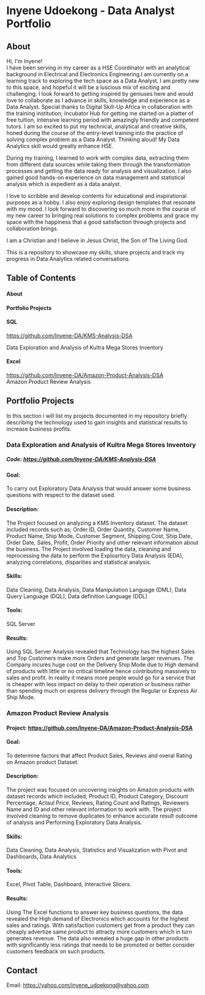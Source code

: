 # Inyene Udoekong - Data Analyst Portfolio

## About
Hi, I'm Inyene!  
I have been serving in my career as a 
HSE Coordinator with an analytical background in 
Electrical and Electronics Engineering.I
am currently on a learning track to 
exploring the tech space as a Data Analyst. 
I am pretty new to this space, and hopeful it will be a luscious mix of exciting and challenging.
I look forward to getting inspired by geniuses here and would love to 
collaborate as I advance in skills, knowledge 
and experience as a Data Analyst. Special thanks to 
Digital Skill-Up Africa in collaboration 
with the training institution; 
Incubator Hub for getting me started 
on a platter of free tuition, intensive learning period 
with amazingly friendly and competent tutors. 
I am so excited to put my technical, 
analytical and creative skills, honed during the course 
of the entry-level training into the practice of solving
complex problem as a Data Analyst. Thinking aloud! My Data Analytics skill would greatly enhance HSE.

During my training, I learned to 
work with complex data, extracting them from different data sources while taking them 
through the transformation processes and getting 
the data ready for analysis and visualization. 
I also gained good hands-on experience on data 
management and statistical analysis which is expedient as a data analyst.

I love to scribble and develop contents for 
educational and inspirational purposes as a hobby. 
I also enjoy exploring design templates that 
resonate with my mood. I look forward to 
discovering so much more in the course of my 
new career to bringing real solutions to complex 
problems and grace my space with the happiness 
that a good satisfaction through projects and 
collaboration brings.

I am a Christian and I believe in Jesus Christ, 
the Son of The Living God. 

This is a repository to showcase my skills, share projects and track my progress in Data Analytics related conversations.

## Table of Contents

#### About

#### Portfolio Projects

  #### SQL
  https://github.com/Inyene-DA/KMS-Analysis-DSA
  
  Data Exploration and Analysis of Kultra Mega Stores Inventory
         
  #### Excel
  https://github.com/Inyene-DA/Amazon-Product-Analysis-DSA      
  Amazon Product Review Analysis

## Portfolio Projects
In this section i will list my projects documented in my repository briefly describing the technology used to gain insights and statistical results to increase business profits.

### Data Exploration and Analysis of Kultra Mega Stores Inventory

##### Code: https://github.com/Inyene-DA/KMS-Analysis-DSA

#### Goal: 
To carry out Exploratory Data Analysis that would answer some business questions with respect to the dataset used.

#### Description: 
The Project focused on analyzing a KMS Inventory dataset. The dataset included records such as; Order ID, Order Quantity, Customer Name, Product Name, Ship Mode, Customer Segment, Shipping Cost, Ship Date, Order Date, Sales, Profit, Order Priority and other relevant information about the business. The Project involved loading the data, cleaning and reprocessing the data to perform the Exploartory Data Analysis (EDA), analyzing correlations, disparities and statistical analysis.

#### Skills: 
Data Cleaning, Data Analysis, Data Manipulation Language (DML), Data Query Language (DQL), Data definition Language (DDL)

#### Tools: 
SQL Server

#### Results: 
Using SQL Server Analysis revealed that Technology has the highest Sales and Top Customers make more Orders and generate larger revenues. The Company incures huge cost on the Delivery Ship Mode due to High demand of products with little or no critical timeline hence contributing massively to sales and profit. In reality it means more people would go for a service that is cheaper with less impact on delay to their operation or business rather than spending much on express delivery through the Regular or Express Air Ship Mode.


### Amazon Product Review Analysis

#### Project: https://github.com/Inyene-DA/Amazon-Product-Analysis-DSA   

#### Goal: 
To determine factors that affect Product Sales, Reviews and overal Rating on Amazon product Dataset.

#### Description: 
The project was focused on uncovering insights on Amazon products with dataset records which included; Product ID, Product Category, Discount Percentage, Actaul Price, Reviews, Rating Count and Ratings, Reviewers Name and ID and other relevant information to work with. The project involved cleaning to remove duplicates to enhance accurate result outcome of analysis and Performing Exploratory Data Analysis.

#### Skills: 
Data Cleaning, Data Analysis, Statistics and Visualization with Pivot and Dashboards, Data Analytics

#### Tools: 
Excel, Pivot Table, Dashboard, Interactive Slicers.

#### Results: 
Using The Excel functions to answer key business questions, the data revealed the High demand of Electronics which accounts for the highest sales and ratings. With satisfaction customers get from a product they can cheaply advertize same product to attracty more customers which in turn generates revenue. The data also revealed a huge gap in other products with significantly less ratings that needs to be promoted or better consider customers feedback on such products.

## Contact
Email: https://yahoo.com/inyene_udoekong@yahoo.com












